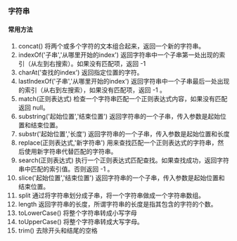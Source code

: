### 字符串
#### 常用方法
1. concat() 将两个或多个字符的文本组合起来，返回一个新的字符串。
2. indexOf('子串','从哪里开始的index') 返回字符串中一个子串第一处出现的索引（从左到右搜索）。如果没有匹配项，返回 -1 
3. charAt('查找的index') 返回指定位置的字符。
4. lastIndexOf('子串','从哪里开始的index') 返回字符串中一个子串最后一处出现的索引（从右到左搜索），如果没有匹配项，返回 -1 。
5. match(正则表达式) 检查一个字符串匹配一个正则表达式内容，如果没有匹配返回 null。
6. substring('起始位置','结束位置') 返回字符串的一个子串，传入参数是起始位置和结束位置。
7. substr('起始位置','长度') 返回字符串的一个子串，传入参数是起始位置和长度
8. replace(正则表达式,'新字符串') 用来查找匹配一个正则表达式的字符串，然后使用新字符串代替匹配的字符串。
9. search(正则表达式) 执行一个正则表达式匹配查找。如果查找成功，返回字符串中匹配的索引值。否则返回 -1 。
10. slice('起始位置','结束位置') 返回字符串的一个子串，传入参数是起始位置和结束位置。
11. split 通过将字符串划分成子串，将一个字符串做成一个字符串数组。
12. length 返回字符串的长度，所谓字符串的长度是指其包含的字符的个数。
13. toLowerCase() 将整个字符串转成小写字母
14. toUpperCase() 将整个字符串转成大写字母。
15. trim() 去除开头和结尾的空格

